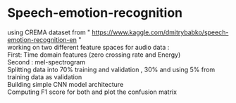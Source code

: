 # Speech-emotion-recognition
using CREMA dataset from " https://www.kaggle.com/dmitrybabko/speech-emotion-recognition-en " <br />
working on two different feature spaces for audio data :<br />
First: Time domain features (zero crossing rate and Energy)<br />
Second : mel-spectrogram <br />
Splitting data into 70% training and validation , 30% 
and using 5% from training data as validation <br />
Building simple CNN model architecture <br />
Computing F1 score for both and plot the confusion matrix
